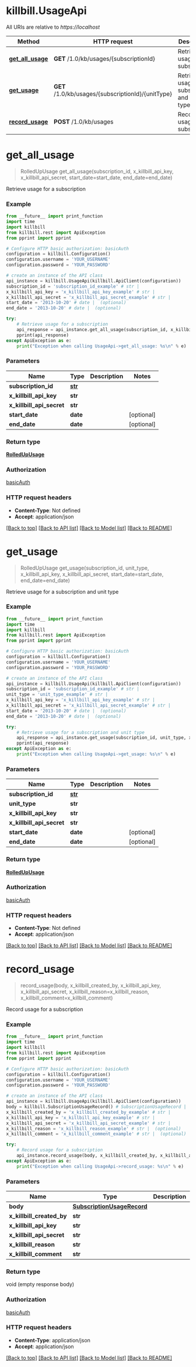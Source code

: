 # killbill.UsageApi

All URIs are relative to *https://localhost*

Method | HTTP request | Description
------------- | ------------- | -------------
[**get_all_usage**](UsageApi.md#get_all_usage) | **GET** /1.0/kb/usages/{subscriptionId} | Retrieve usage for a subscription
[**get_usage**](UsageApi.md#get_usage) | **GET** /1.0/kb/usages/{subscriptionId}/{unitType} | Retrieve usage for a subscription and unit type
[**record_usage**](UsageApi.md#record_usage) | **POST** /1.0/kb/usages | Record usage for a subscription


# **get_all_usage**
> RolledUpUsage get_all_usage(subscription_id, x_killbill_api_key, x_killbill_api_secret, start_date=start_date, end_date=end_date)

Retrieve usage for a subscription



### Example
```python
from __future__ import print_function
import time
import killbill
from killbill.rest import ApiException
from pprint import pprint

# Configure HTTP basic authorization: basicAuth
configuration = killbill.Configuration()
configuration.username = 'YOUR_USERNAME'
configuration.password = 'YOUR_PASSWORD'

# create an instance of the API class
api_instance = killbill.UsageApi(killbill.ApiClient(configuration))
subscription_id = 'subscription_id_example' # str | 
x_killbill_api_key = 'x_killbill_api_key_example' # str | 
x_killbill_api_secret = 'x_killbill_api_secret_example' # str | 
start_date = '2013-10-20' # date |  (optional)
end_date = '2013-10-20' # date |  (optional)

try:
    # Retrieve usage for a subscription
    api_response = api_instance.get_all_usage(subscription_id, x_killbill_api_key, x_killbill_api_secret, start_date=start_date, end_date=end_date)
    pprint(api_response)
except ApiException as e:
    print("Exception when calling UsageApi->get_all_usage: %s\n" % e)
```

### Parameters

Name | Type | Description  | Notes
------------- | ------------- | ------------- | -------------
 **subscription_id** | [**str**](.md)|  | 
 **x_killbill_api_key** | **str**|  | 
 **x_killbill_api_secret** | **str**|  | 
 **start_date** | **date**|  | [optional] 
 **end_date** | **date**|  | [optional] 

### Return type

[**RolledUpUsage**](RolledUpUsage.md)

### Authorization

[basicAuth](../README.md#basicAuth)

### HTTP request headers

 - **Content-Type**: Not defined
 - **Accept**: application/json

[[Back to top]](#) [[Back to API list]](../README.md#documentation-for-api-endpoints) [[Back to Model list]](../README.md#documentation-for-models) [[Back to README]](../README.md)

# **get_usage**
> RolledUpUsage get_usage(subscription_id, unit_type, x_killbill_api_key, x_killbill_api_secret, start_date=start_date, end_date=end_date)

Retrieve usage for a subscription and unit type



### Example
```python
from __future__ import print_function
import time
import killbill
from killbill.rest import ApiException
from pprint import pprint

# Configure HTTP basic authorization: basicAuth
configuration = killbill.Configuration()
configuration.username = 'YOUR_USERNAME'
configuration.password = 'YOUR_PASSWORD'

# create an instance of the API class
api_instance = killbill.UsageApi(killbill.ApiClient(configuration))
subscription_id = 'subscription_id_example' # str | 
unit_type = 'unit_type_example' # str | 
x_killbill_api_key = 'x_killbill_api_key_example' # str | 
x_killbill_api_secret = 'x_killbill_api_secret_example' # str | 
start_date = '2013-10-20' # date |  (optional)
end_date = '2013-10-20' # date |  (optional)

try:
    # Retrieve usage for a subscription and unit type
    api_response = api_instance.get_usage(subscription_id, unit_type, x_killbill_api_key, x_killbill_api_secret, start_date=start_date, end_date=end_date)
    pprint(api_response)
except ApiException as e:
    print("Exception when calling UsageApi->get_usage: %s\n" % e)
```

### Parameters

Name | Type | Description  | Notes
------------- | ------------- | ------------- | -------------
 **subscription_id** | [**str**](.md)|  | 
 **unit_type** | **str**|  | 
 **x_killbill_api_key** | **str**|  | 
 **x_killbill_api_secret** | **str**|  | 
 **start_date** | **date**|  | [optional] 
 **end_date** | **date**|  | [optional] 

### Return type

[**RolledUpUsage**](RolledUpUsage.md)

### Authorization

[basicAuth](../README.md#basicAuth)

### HTTP request headers

 - **Content-Type**: Not defined
 - **Accept**: application/json

[[Back to top]](#) [[Back to API list]](../README.md#documentation-for-api-endpoints) [[Back to Model list]](../README.md#documentation-for-models) [[Back to README]](../README.md)

# **record_usage**
> record_usage(body, x_killbill_created_by, x_killbill_api_key, x_killbill_api_secret, x_killbill_reason=x_killbill_reason, x_killbill_comment=x_killbill_comment)

Record usage for a subscription



### Example
```python
from __future__ import print_function
import time
import killbill
from killbill.rest import ApiException
from pprint import pprint

# Configure HTTP basic authorization: basicAuth
configuration = killbill.Configuration()
configuration.username = 'YOUR_USERNAME'
configuration.password = 'YOUR_PASSWORD'

# create an instance of the API class
api_instance = killbill.UsageApi(killbill.ApiClient(configuration))
body = killbill.SubscriptionUsageRecord() # SubscriptionUsageRecord | 
x_killbill_created_by = 'x_killbill_created_by_example' # str | 
x_killbill_api_key = 'x_killbill_api_key_example' # str | 
x_killbill_api_secret = 'x_killbill_api_secret_example' # str | 
x_killbill_reason = 'x_killbill_reason_example' # str |  (optional)
x_killbill_comment = 'x_killbill_comment_example' # str |  (optional)

try:
    # Record usage for a subscription
    api_instance.record_usage(body, x_killbill_created_by, x_killbill_api_key, x_killbill_api_secret, x_killbill_reason=x_killbill_reason, x_killbill_comment=x_killbill_comment)
except ApiException as e:
    print("Exception when calling UsageApi->record_usage: %s\n" % e)
```

### Parameters

Name | Type | Description  | Notes
------------- | ------------- | ------------- | -------------
 **body** | [**SubscriptionUsageRecord**](SubscriptionUsageRecord.md)|  | 
 **x_killbill_created_by** | **str**|  | 
 **x_killbill_api_key** | **str**|  | 
 **x_killbill_api_secret** | **str**|  | 
 **x_killbill_reason** | **str**|  | [optional] 
 **x_killbill_comment** | **str**|  | [optional] 

### Return type

void (empty response body)

### Authorization

[basicAuth](../README.md#basicAuth)

### HTTP request headers

 - **Content-Type**: application/json
 - **Accept**: application/json

[[Back to top]](#) [[Back to API list]](../README.md#documentation-for-api-endpoints) [[Back to Model list]](../README.md#documentation-for-models) [[Back to README]](../README.md)

